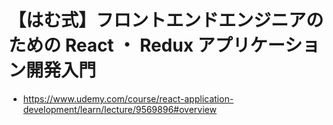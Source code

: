 # 【はむ式】フロントエンドエンジニアのための React ・ Redux アプリケーション開発入門
- https://www.udemy.com/course/react-application-development/learn/lecture/9569896#overview
